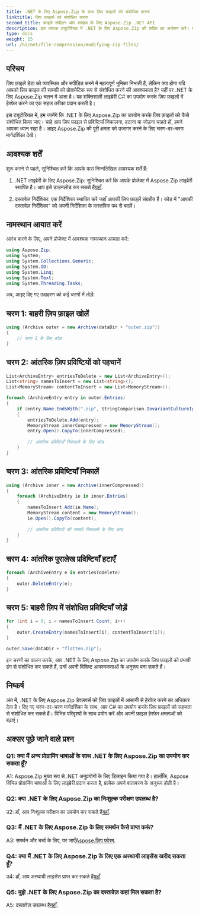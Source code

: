 ```yaml
---
title: .NET के लिए Aspose.Zip के साथ ज़िप फ़ाइलों को संशोधित करना
linktitle: ज़िप फ़ाइलों को संशोधित करना
second_title: फ़ाइलें संपीड़न और संग्रहण के लिए Aspose.Zip .NET API
description: इस व्यापक ट्यूटोरियल में .NET के लिए Aspose.Zip की शक्ति का अन्वेषण करें। C# का उपयोग करके ज़िप फ़ाइलों को निर्बाध रूप से संशोधित करना सीखें।
type: docs
weight: 15
url: /hi/net/file-compression/modifying-zip-files/
---
```

## परिचय

ज़िप फ़ाइलें डेटा को व्यवस्थित और संपीड़ित करने में महत्वपूर्ण भूमिका निभाती हैं, लेकिन क्या होगा यदि आपको ज़िप फ़ाइल की सामग्री को प्रोग्रामेटिक रूप से संशोधित करने की आवश्यकता है? यहीं पर .NET के लिए Aspose.Zip चलन में आता है। यह शक्तिशाली लाइब्रेरी C# का उपयोग करके ज़िप फ़ाइलों में हेरफेर करने का एक सहज तरीका प्रदान करती है।

इस ट्यूटोरियल में, हम जानेंगे कि .NET के लिए Aspose.Zip का उपयोग करके ज़िप फ़ाइलों को कैसे संशोधित किया जाए। चाहे आप ज़िप फ़ाइल से प्रविष्टियाँ निकालना, हटाना या जोड़ना चाहते हों, हमने आपका ध्यान रखा है। आइए Aspose.Zip की पूरी क्षमता को उजागर करने के लिए चरण-दर-चरण मार्गदर्शिका देखें।

## आवश्यक शर्तें

शुरू करने से पहले, सुनिश्चित करें कि आपके पास निम्नलिखित आवश्यक शर्तें हैं:

1.  .NET लाइब्रेरी के लिए Aspose.Zip: सुनिश्चित करें कि आपके प्रोजेक्ट में Aspose.Zip लाइब्रेरी स्थापित है। आप इसे डाउनलोड कर सकते हैं[यहाँ](https://releases.aspose.com/zip/net/).

2. दस्तावेज़ निर्देशिका: एक निर्देशिका स्थापित करें जहाँ आपकी ज़िप फ़ाइलें संग्रहीत हैं। कोड में "आपकी दस्तावेज़ निर्देशिका" को अपनी निर्देशिका के वास्तविक पथ से बदलें।

## नामस्थान आयात करें

आरंभ करने के लिए, अपने प्रोजेक्ट में आवश्यक नामस्थान आयात करें:

```csharp
using Aspose.Zip;
using System;
using System.Collections.Generic;
using System.IO;
using System.Linq;
using System.Text;
using System.Threading.Tasks;
```

अब, आइए दिए गए उदाहरण को कई चरणों में तोड़ें:

## चरण 1: बाहरी ज़िप फ़ाइल खोलें

```csharp
using (Archive outer = new Archive(dataDir + "outer.zip"))
{
    // चरण 1 के लिए कोड
}
```

## चरण 2: आंतरिक ज़िप प्रविष्टियों को पहचानें

```csharp
List<ArchiveEntry> entriesToDelete = new List<ArchiveEntry>();
List<string> namesToInsert = new List<string>();
List<MemoryStream> contentToInsert = new List<MemoryStream>();

foreach (ArchiveEntry entry in outer.Entries)
{
    if (entry.Name.EndsWith(".zip", StringComparison.InvariantCultureIgnoreCase))
    {
        entriesToDelete.Add(entry);
        MemoryStream innerCompressed = new MemoryStream();
        entry.Open().CopyTo(innerCompressed);
        
        // आंतरिक प्रविष्टियाँ निकालने के लिए कोड
    }
}
```

## चरण 3: आंतरिक प्रविष्टियाँ निकालें

```csharp
using (Archive inner = new Archive(innerCompressed))
{
    foreach (ArchiveEntry ie in inner.Entries)
    {
        namesToInsert.Add(ie.Name);
        MemoryStream content = new MemoryStream();
        ie.Open().CopyTo(content);
        
        // आंतरिक प्रविष्टियों की सामग्री निकालने के लिए कोड
    }
}
```

## चरण 4: आंतरिक पुरालेख प्रविष्टियाँ हटाएँ

```csharp
foreach (ArchiveEntry e in entriesToDelete)
{
    outer.DeleteEntry(e);
}
```

## चरण 5: बाहरी ज़िप में संशोधित प्रविष्टियाँ जोड़ें

```csharp
for (int i = 0; i < namesToInsert.Count; i++)
{
    outer.CreateEntry(namesToInsert[i], contentToInsert[i]);
}

outer.Save(dataDir + "flatten.zip");
```

इन चरणों का पालन करके, आप .NET के लिए Aspose.Zip का उपयोग करके ज़िप फ़ाइलों को प्रभावी ढंग से संशोधित कर सकते हैं, उन्हें अपनी विशिष्ट आवश्यकताओं के अनुरूप बना सकते हैं।

## निष्कर्ष

अंत में, .NET के लिए Aspose.Zip डेवलपर्स को ज़िप फ़ाइलों में आसानी से हेरफेर करने का अधिकार देता है। दिए गए चरण-दर-चरण मार्गदर्शिका के साथ, आप C# का उपयोग करके ज़िप फ़ाइलों को सहजता से संशोधित कर सकते हैं। विभिन्न परिदृश्यों के साथ प्रयोग करें और अपनी फ़ाइल हेरफेर क्षमताओं को बढ़ाएं।

## अक्सर पूछे जाने वाले प्रश्न

### Q1: क्या मैं अन्य प्रोग्रामिंग भाषाओं के साथ .NET के लिए Aspose.Zip का उपयोग कर सकता हूँ?

A1: Aspose.Zip मुख्य रूप से .NET अनुप्रयोगों के लिए डिज़ाइन किया गया है। हालाँकि, Aspose विभिन्न प्रोग्रामिंग भाषाओं के लिए लाइब्रेरी प्रदान करता है, प्रत्येक अपने वातावरण के अनुरूप होती है।

### Q2: क्या .NET के लिए Aspose.Zip का निःशुल्क परीक्षण उपलब्ध है?

 उ2: हाँ, आप निःशुल्क परीक्षण का उपयोग कर सकते हैं[यहाँ](https://releases.aspose.com/).

### Q3: मैं .NET के लिए Aspose.Zip के लिए समर्थन कैसे प्राप्त करूं?

 A3: समर्थन और चर्चा के लिए, पर जाएँ[Aspose.ज़िप फोरम](https://forum.aspose.com/c/zip/37).

### Q4: क्या मैं .NET के लिए Aspose.Zip के लिए एक अस्थायी लाइसेंस खरीद सकता हूँ?

 उ4: हाँ, आप अस्थायी लाइसेंस प्राप्त कर सकते हैं[यहाँ](https://purchase.aspose.com/temporary-license/).

### Q5: मुझे .NET के लिए Aspose.Zip का दस्तावेज़ कहां मिल सकता है?

 A5: दस्तावेज़ उपलब्ध है[यहाँ](https://reference.aspose.com/zip/net/).